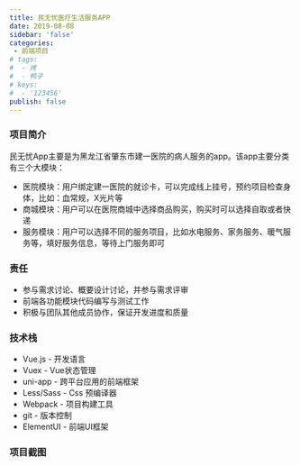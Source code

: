 ```yaml
---
title: 民无忧医疗生活服务APP
date: 2019-08-08
sidebar: 'false'
categories:
 - 前端项目
# tags:
#  - 烤
#  - 鸭子
# keys:
#  - '123456'
publish: false
---
```

### 项目简介
民无忧App主要是为黑龙江省肇东市建一医院的病人服务的app。该app主要分类有三个大模块：
+ 医院模块：用户绑定建一医院的就诊卡，可以完成线上挂号，预约项目检查身体，比如：血常规，X光片等
+ 商城模块：用户可以在医院商城中选择商品购买，购买时可以选择自取或者快递
+ 服务模块：用户可以选择不同的服务项目，比如水电服务、家务服务、暖气服务等，填好服务信息，等待上门服务即可

### 责任
+ 参与需求讨论、概要设计讨论，并参与需求评审
+ 前端各功能模块代码编写与测试工作
+ 积极与团队其他成员协作，保证开发进度和质量

### 技术栈
+ Vue.js - 开发语言
+ Vuex - Vue状态管理
+ uni-app - 跨平台应用的前端框架
+ Less/Sass - Css 预编译器
+ Webpack - 项目构建工具
+ git - 版本控制
+ ElementUI - 前端UI框架



### 项目截图
